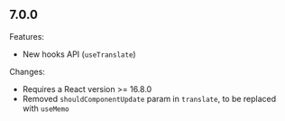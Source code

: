 ## 7.0.0

Features:

- New hooks API (`useTranslate`)

Changes:

- Requires a React version >= 16.8.0
- Removed `shouldComponentUpdate` param in `translate`, to be replaced with `useMemo`
